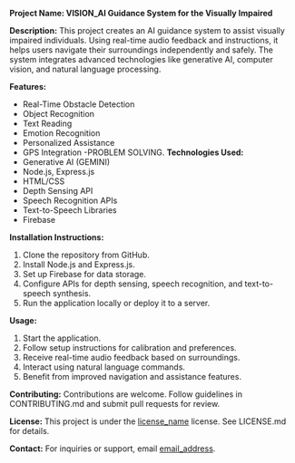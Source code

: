 **Project Name: VISION_AI Guidance System for the Visually Impaired**

**Description:**
This project creates an AI guidance system to assist visually impaired individuals. Using real-time audio feedback and instructions, it helps users navigate their surroundings independently and safely. The system integrates advanced technologies like generative AI, computer vision, and natural language processing.

**Features:**
- Real-Time Obstacle Detection
- Object Recognition
- Text Reading
- Emotion Recognition
- Personalized Assistance
- GPS Integration
-PROBLEM SOLVING.
**Technologies Used:**
- Generative AI (GEMINI)
- Node.js, Express.js
- HTML/CSS
- Depth Sensing API
- Speech Recognition APIs
- Text-to-Speech Libraries
- Firebase

**Installation Instructions:**
1. Clone the repository from GitHub.
2. Install Node.js and Express.js.
3. Set up Firebase for data storage.
4. Configure APIs for depth sensing, speech recognition, and text-to-speech synthesis.
5. Run the application locally or deploy it to a server.

**Usage:**
1. Start the application.
2. Follow setup instructions for calibration and preferences.
3. Receive real-time audio feedback based on surroundings.
4. Interact using natural language commands.
5. Benefit from improved navigation and assistance features.

**Contributing:**
Contributions are welcome. Follow guidelines in CONTRIBUTING.md and submit pull requests for review.

**License:**
This project is under the [license_name] license. See LICENSE.md for details.

**Contact:**
For inquiries or support, email [email_address].

[license_name]: <license_name>
[email_address]: <email_address>
